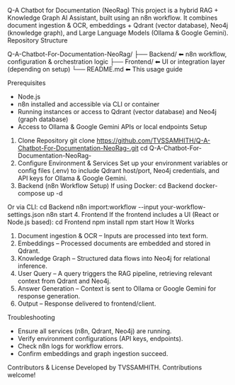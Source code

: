 Q-A Chatbot for Documentation (NeoRag)
This project is a hybrid RAG + Knowledge Graph AI Assistant, built using an n8n workflow. It combines document ingestion & OCR, embeddings + Qdrant (vector database), Neo4j (knowledge graph), and Large Language Models (Ollama & Google Gemini).
Repository Structure

Q-A-Chatbot-For-Documentation-NeoRag/
├── Backend/     ⬅ n8n workflow, configuration & orchestration logic
├── Frontend/    ⬅ UI or integration layer (depending on setup)
└── README.md    ⬅ This usage guide

Prerequisites
- Node.js
- n8n installed and accessible via CLI or container
- Running instances or access to Qdrant (vector database) and Neo4j (graph database)
- Access to Ollama & Google Gemini APIs or local endpoints
Setup
1. Clone Repository
git clone https://github.com/TVSSAMHITH/Q-A-Chatbot-For-Documentation-NeoRag-.git
cd Q-A-Chatbot-For-Documentation-NeoRag-
2. Configure Environment & Services
Set up your environment variables or config files (.env) to include Qdrant host/port, Neo4j credentials, and API keys for Ollama & Google Gemini.
3. Backend (n8n Workflow Setup)
If using Docker:
cd Backend
docker-compose up -d

Or via CLI:
cd Backend
n8n import:workflow --input your-workflow-settings.json
n8n start
4. Frontend
If the frontend includes a UI (React or Node.js based):
cd Frontend
npm install
npm start
How It Works

1. Document ingestion & OCR – Inputs are processed into text form.
2. Embeddings – Processed documents are embedded and stored in Qdrant.
3. Knowledge Graph – Structured data flows into Neo4j for relational inference.
4. User Query – A query triggers the RAG pipeline, retrieving relevant context from Qdrant and Neo4j.
5. Answer Generation – Context is sent to Ollama or Google Gemini for response generation.
6. Output – Response delivered to frontend/client.

Troubleshooting

- Ensure all services (n8n, Qdrant, Neo4j) are running.
- Verify environment configurations (API keys, endpoints).
- Check n8n logs for workflow errors.
- Confirm embeddings and graph ingestion succeed.

Contributors & License
Developed by TVSSAMHITH.
Contributions welcome!
